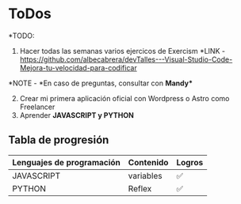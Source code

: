 # ToDos

\*TODO:

1. Hacer todas las semanas varios ejercicos de Exercism
   \*LINK - https://github.com/albecabrera/devTalles---Visual-Studio-Code-Mejora-tu-velocidad-para-codificar

*NOTE - *En caso de preguntas, consultar con **Mandy\***

2. Crear mi primera aplicación oficial con Wordpress o Astro como Freelancer
3. Aprender **JAVASCRIPT y PYTHON**

## Tabla de progresión

| Lenguajes de programación | Contenido | Logros |
| ------------------------- | --------- | ------ |
| JAVASCRIPT                | variables | ✅     |
| PYTHON                    | Reflex    | ✅     |
